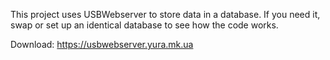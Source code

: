 This project uses USBWebserver to store data in a database. If you need it, swap or set up an identical database to see how the code works.

Download: https://usbwebserver.yura.mk.ua
